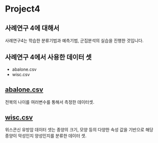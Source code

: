 # Project4

## 사례연구 4에 대해서

사례연구4는 학습한 분류기법과 예측기법, 군집분석의 실습을 진행한 것입니다.

## 사례연구 4에서 사용한 데이터 셋
- abalone.csv
- wisc.csv

## [abalone.csv](https://github.com/Youuuuj/Project4/tree/main/%EC%82%AC%EB%A1%80%EC%97%B0%EA%B5%AC4%20%EB%8D%B0%EC%9D%B4%ED%84%B0%EC%85%8B/abalone.csv)
전복의 나이를 여러변수를 통해서 측정한 데이터셋.

## [wisc.csv](https://github.com/Youuuuj/Project4/tree/main/%EC%82%AC%EB%A1%80%EC%97%B0%EA%B5%AC4%20%EB%8D%B0%EC%9D%B4%ED%84%B0%EC%85%8B/wisc.csv)
위스콘신 유방암 데이터 셋는 종양의 크기, 모양 등의 다양한 속성 값을 기반으로
해당 종양이 악성인지 양성인지를 분류한 데이터 셋.
